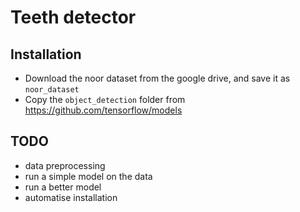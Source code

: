 # Teeth detector

## Installation

- Download the noor dataset from the google drive, and save it as `noor_dataset`
- Copy the `object_detection` folder from https://github.com/tensorflow/models


## TODO
- data preprocessing
- run a simple model on the data
- run a better model
- automatise installation
